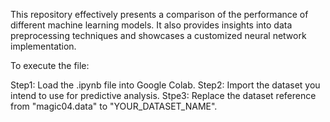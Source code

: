 This repository effectively presents a comparison of the performance of different machine learning models.
It also provides insights into data preprocessing techniques and showcases a customized neural network implementation.

To execute the file:

Step1: Load the .ipynb file into Google Colab.
Step2: Import the dataset you intend to use for predictive analysis.
Stpe3: Replace the dataset reference from "magic04.data" to "YOUR_DATASET_NAME".
